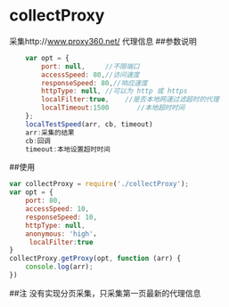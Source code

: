collectProxy
============

采集http://www.proxy360.net/ 代理信息
##参数说明
```javascript
    var opt = {
        port: null,     //不限端口
        accessSpeed: 80,//访问速度
        responseSpeed: 80,//响应速度
        httpType: null, //可以为 http 或 https
        localFilter:true,    //是否本地网速过滤超时的代理
        localTimeout:1500       //本地超时时间
    };
    localTestSpeed(arr, cb, timeout)
    arr:采集的结果
    cb:回调
    timeout:本地设置超时时间
```

##使用
```javascript
var collectProxy = require('./collectProxy');
var opt = {
    port: 80,
    accessSpeed: 10,
    responseSpeed: 10,
    httpType: null,
    anonymous: 'high'，
     localFilter:true
}
collectProxy.getProxy(opt, function (arr) {
    console.log(arr);
})
```
##注
没有实现分页采集，只采集第一页最新的代理信息